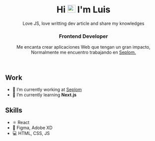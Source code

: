 <h1 align="center">Hi <img src="https://media.giphy.com/media/hvRJCLFzcasrR4ia7z/giphy.gif" width="25px"> I'm Luis</h1>
<p align="center">Love JS, love writting dev article and share my knowledges</p>
<h3 style={{background: 'red'} align="center">Frontend Developer</h3>
<p align="center">Me encanta crear aplicaciones Web que tengan un gran impacto, Normalmente me encuentro trabajando en                     <a href="https://github.com/cutioluis/Seplom ">Seplom.</a>
</p>

<br/>
 
 ## Work
- 🔭 I’m currently working at [Seplom](https://github.com/cutioluis/Seplom)
- 🌱 I’m currently learning **Next.js** 

## Skills
* ⚛ React
* 🎨 Figma, Adobe XD
* 💻 HTML, CSS, JS

